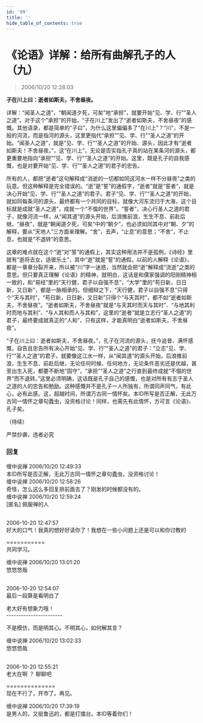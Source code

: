 ```yaml
---
id: '09'
title: ''
hide_table_of_contents: true
---
```


# 《论语》详解：给所有曲解孔子的人（九）

> 2006/10/20 12:28:03

**子在川上曰：逝者如斯夫，不舍昼夜。**
 
详解：“闻圣人之道”，“朝闻道夕死，可矣”地“承担”，就要开始“见、学、行”“圣人之道”。对于这个“承担”的开始，“子在川上”发出了“逝者如斯夫，不舍昼夜”的感慨。其他语录，都是简单的“子曰”，为什么这里偏偏多了“在川上”？“川”，不是一般的河流，而是指河的源头，这里更指代“承担”“见、学、行”“圣人之道”的开始。“闻圣人之道”，就是“见、学、行”“圣人之道”的开始、源头，因此才有“逝者如斯夫！不舍昼夜。”，这“在川上”，无论是否实指孔子真的站在某条河的源头，都更重要地指向“承担”“见、学、行”“圣人之道”的开始。这里，既是孔子的自我感慨，也是对要开始“见、学、行”“圣人之道”的君子的忠告。
 
所有的人，都把“逝者”这句解释成“消逝的一切都如同这河水一样不分昼夜”之类的玩意。但这种解释是完全错误的。“逝”是“誓”的通假字，“逝者”就是“誓者”，就是决心开始“见、学、行”“圣人之道”的君子。君子“见、学、行”“圣人之道”的开始，就如同每条河的源头，最终都有一个共同的目标，就像大河东流归于大海，这个目标就是成就“圣人之道”，成就一个“不愠的世界”。“誓者”，决心行圣人之道的君子，就像河流一样，从“闻其道”的源头开始，后浪推前浪，生生不息、前赴后继。“昼夜”，就是“朝闻道夕死，可矣”中的“朝夕”，也必须如同其中对“朝、夕”的解释，要从“天地人”三方面来理解。“舍”，去声，“止息”的意思；“不舍”，不止息，也就是“不退转”的意思。

这章的难点就在这个“逝”对“誓”的通假上，其实这种用法并不是孤例，《诗经》里就有“逝将去女，适彼乐土”，其中“逝”就是“誓”的通假。以前的人解释《论语》，都是一章章分裂开来，所以被“川”字一迷惑，当然就会把“逝”解释成“流逝”之类的意思。但只要真正理解《论语》的精神，就明白，这话是和儒家强调的阳刚精神相一致的，和“易经”里的“天行健，君子以自强不息”，“大学”里的“苟日新，日日新，又日新”，都是一脉相承的。但细辩之下，“天行健，君子以自强不息”只得个“天与其时”，“苟日新，日日新，又日新”只得个“与天其时”，都不如“逝者如斯夫，不舍昼夜”。“逝者如斯夫，不舍昼夜”就是“与天其时而天与其时”、“与地其利时而地与其利”、“与人其和而人与其和”，这里的“逝者”就是立志行“圣人之道”的君子，最终要成就真正的“人和”，只有这样，才能真明白“逝者如斯夫，不舍昼夜”。

“子在川上曰：逝者如斯夫，不舍昼夜。”，孔子在河流的源头，抚今追昔、满怀感慨，自告且忠告所有决心开始“见、学、行”“圣人之道”的君子：“立志“见、学、行”“圣人之道”的君子，就要像这江水一样，从“闻其道”的源头开始，后浪推前浪，生生不息、前赴后继，无论任何时候、任何地方，无论条件恶劣还是优越，甚至出生入死，都要不断地“固守”，“承担”“圣人之道”之行直到最终成就“不愠的世界”而不退转。”这里必须明确，这话既是孔子自己的感慨，也是对所有有志于圣人之道的人的忠告和勉励。这种感慨并不是孔子一人所独有，所谓同声同气，有此心，必有此感。这，超越时间，所谓万古同一情怀矣。本ID所写是否正解，无此万古同一情怀之章句蠹虫，没资格讨论！同样，也需先有此情怀，方可言《论语》、孔子矣。

（待续）

<div style={{fontSize: 'xx-large', fontWeight: 'bold', textAlign: 'center'}}>
严禁抄袭，违者必究
</div>

### 回复

<div class='blog-comment'>
<span class='blog-comment-chan'>缠中说禅</span> 2006/10/20 12:49:33<br/>
本ID所写是否正解，无此万古同一情怀之章句蠹虫，没资格讨论！
</div>

<div class='blog-comment'>
<span class='blog-comment-chan'>缠中说禅</span> 2006/10/20 12:58:26<br/>
奇怪，怎么这么多回复排前面去了？刚发的时候都没有的。
</div>

<div class='blog-comment'>
<span class='blog-comment-chan'>缠中说禅</span> 2006/10/20 12:59:24<br/>
[匿名] 佩服禅的人 <br/><br/>

 
2006-10-20 12:47:57 <br/>
好大的口气！我真的想好好读你了！我想在一些小问题上还是可以和你讨教的 
 
===========<br/>
共同学习。
</div>

<div class='blog-comment'>
<span class='blog-comment-chan'>缠中说禅</span> 2006/10/20 13:01:20<br/>
悠悠悠哉 <br/><br/>

 
2006-10-20 12:54:07 <br/>
最后一段算是看明白了

老大好有想象力哦！<br/>
-----------------------<br/>

不是模仿，而是明其心。不明其心，如何解其言？
</div>

<div class='blog-comment'>
<span class='blog-comment-chan'>缠中说禅</span> 2006/10/20 13:02:33<br/>
悠悠悠哉 <br/><br/>

 
2006-10-20 12:55:21 <br/>
老大在啊 ？ 聊聊吧 
 
==============<br/>
现在不行了，开市了。再见。
</div>

<div class='blog-comment'>
<span class='blog-comment-chan'>缠中说禅</span> 2006/10/20 17:39:19<br/>
是男人的，又挺鲁迅的，都是打擂台。本ID等着你们！
</div>